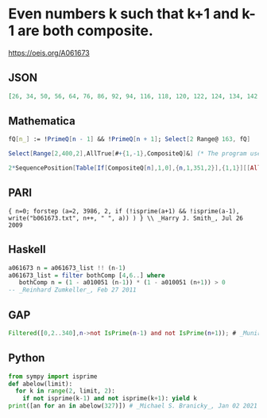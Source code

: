 # Even numbers k such that k\+1 and k\-1 are both composite\.
https://oeis.org/A061673
## JSON
```JSON
[26, 34, 50, 56, 64, 76, 86, 92, 94, 116, 118, 120, 122, 124, 134, 142, 144, 146, 154, 160, 170, 176, 184, 186, 188, 202, 204, 206, 208, 214, 216, 218, 220, 236, 244, 246, 248, 254, 260, 266, 274, 286, 288, 290, 296, 298, 300, 302, 304, 320, 322, 324, 326]
```
## Mathematica
```Mathematica
fQ[n_] := !PrimeQ[n - 1] && !PrimeQ[n + 1]; Select[2 Range@ 163, fQ]
```
```Mathematica
Select[Range[2,400,2],AllTrue[#+{1,-1},CompositeQ]&] (* The program uses the AllTrue function from Mathematica version 10 *) (* _Harvey P. Dale_, Sep 01 2014 *)
```
```Mathematica
2*SequencePosition[Table[If[CompositeQ[n],1,0],{n,1,351,2}],{1,1}][[All,1]] (* Requires Mathematica version 10 or later *) (* _Harvey P. Dale_, Aug 04 2020 *)
```
## PARI
```PARI
{ n=0; forstep (a=2, 3986, 2, if (!isprime(a+1) && !isprime(a-1), write("b061673.txt", n++, " ", a)) ) } \\ _Harry J. Smith_, Jul 26 2009
```
## Haskell
```Haskell
a061673 n = a061673_list !! (n-1)
a061673_list = filter bothComp [4,6..] where
   bothComp n = (1 - a010051 (n-1)) * (1 - a010051 (n+1)) > 0
-- _Reinhard Zumkeller_, Feb 27 2011
```
## GAP
```GAP
Filtered([0,2..340],n->not IsPrime(n-1) and not IsPrime(n+1)); # _Muniru A Asiru_, Jul 01 2018;
```
## Python
```Python
from sympy import isprime
def abelow(limit):
  for k in range(2, limit, 2):
    if not isprime(k-1) and not isprime(k+1): yield k
print([an for an in abelow(327)]) # _Michael S. Branicky_, Jan 02 2021
```
